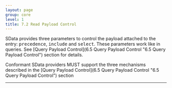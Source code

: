 ```yaml
---
layout: page
group: core
level: 1
title: 7.2 Read Payload Control
---
```


SData provides three parameters to control the payload attached to the entry:
<tt>precedence</tt>, <tt>include</tt> and <tt>select</tt>. These parameters work
like in queries. See [Query Payload Control](6.5 Query Payload Control "6.5 Query Payload Control") section
for details.

Conformant SData providers MUST support the three mechanisms
described in the [Query Payload Control](6.5 Query Payload Control "6.5 Query Payload Control") section

* * *